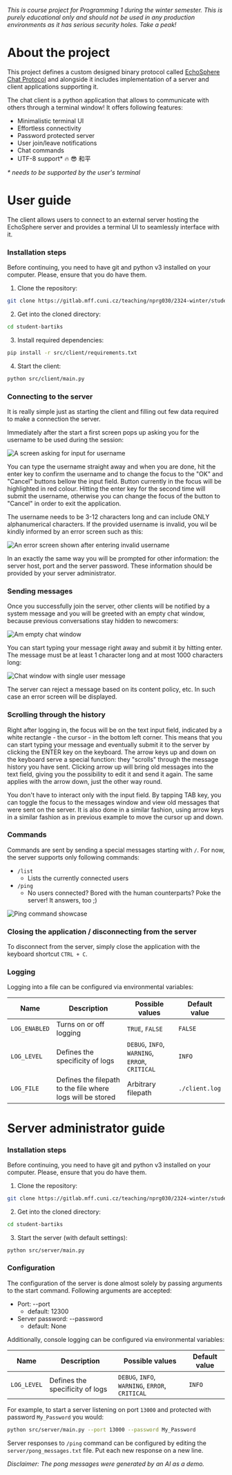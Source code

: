 _This is course project for Programming 1 during the winter semester. This is purely educational only and should not be used in any production environments as it has serious security holes. Take a peak!_

# About the project
This project defines a custom designed binary protocol called [EchoSphere Chat Protocol](protocol.md) and alongside it includes implementation of a server and client applications supporting it.

The chat client is a python application that allows to communicate with others through a terminal window! It offers following features:
- Minimalistic terminal UI
- Effortless connectivity
- Password protected server
- User join/leave notifications
- Chat commands
- UTF-8 support* 🔥 😎 和平

_* needs to be supported by the user's terminal_

# User guide

The client allows users to connect to an external server hosting the EchoSphere server and provides a terminal UI to seamlessly interface with it.

### Installation steps
Before continuing, you need to have git and python v3 installed on your computer. Please, ensure that you do have them.

1. Clone the repository: 
```bash
git clone https://gitlab.mff.cuni.cz/teaching/nprg030/2324-winter/student-bartiks.git
```
2. Get into the cloned directory:
```bash
cd student-bartiks
```
3. Install required dependencies:
```bash
pip install -r src/client/requirements.txt
```
4. Start the client:
```bash
python src/client/main.py
```

### Connecting to the server
It is really simple just as starting the client and filling out few data required to make a connection the server.

Immediately after the start a first screen pops up asking you for the username to be used during the session:

![A screen asking for input for username](images/username_screen.png)

You can type the username straight away and when you are done, hit the enter key to confirm the username and to change the focus to the "OK" and "Cancel" buttons bellow the input field. Button currently in the focus will be highlighted in red colour. Hitting the enter key for the second time will submit the username, otherwise you can change the focus of the button to "Cancel" in order to exit the application.

The username needs to be 3-12 characters long and can include ONLY alphanumerical characters. If the provided username is invalid, you wil be kindly informed by an error screen such as this:

![An error screen shown after entering invalid username](images/username_error_screen.png)

In an exactly the same way you will be prompted for other information: the server host, port and the server password. These information should be provided by your server administrator.

### Sending messages
Once you successfully join the server, other clients will be notified by a system message and you will be greeted with an empty chat window, because previous conversations stay hidden to newcomers:

![Am empty chat window](images/empty_chat_window.png)

You can start typing your message right away and submit it by hitting enter. The message must be at least 1 character long and at most 1000 characters long:

![Chat window with single user message](images/message_chat_window.png)

The server can reject a message based on its content policy, etc. In such case an error screen will be displayed.

### Scrolling through the history
Right after logging in, the focus will be on the text input field, indicated by a white rectangle - the cursor - in the bottom left corner. This means that you can start typing your message and eventually submit it to the server by clicking the ENTER key on the keyboard. The arrow keys up and down on the keyboard serve a special function: they "scrolls" through the message history you have sent. Clicking arrow up will bring old messages into the text field, giving you the possibility to edit it and send it again. The same applies with the arrow down, just the other way round.

You don't have to interact only with the input field. By tapping TAB key, you can toggle the focus to the messages window and view old messages that were sent on the server. It is also done in a similar fashion, using arrow keys in a similar fashion as in previous example to move the cursor up and down.


### Commands
Commands are sent by sending a special messages starting with `/`. For now, the server supports only following commands:
- `/list`
  - Lists the currently connected users
- `/ping`
  - No users connected? Bored with the human counterparts? Poke the server! It answers, too ;)

![Ping command showcase](images/ping_chat_command.png)

### Closing the application / disconnecting from the server
To disconnect from the server, simply close the application with the keyboard shortcut `CTRL + C`.

### Logging
Logging into a file can be configured via environmental variables:

| Name          | Description                                                | Possible values                                 | Default value  |
|---------------|------------------------------------------------------------|-------------------------------------------------|----------------|
| `LOG_ENABLED` | Turns on or off logging                                    | `TRUE`, `FALSE`                                 | `FALSE`        |
| `LOG_LEVEL`   | Defines the specificity of logs                            | `DEBUG`, `INFO`, `WARNING`, `ERROR`, `CRITICAL` | `INFO`         |
| `LOG_FILE`    | Defines the filepath to the file where logs will be stored | Arbitrary filepath                              | `./client.log` |



# Server administrator guide
### Installation steps
Before continuing, you need to have git and python v3 installed on your computer. Please, ensure that you do have them.

1. Clone the repository: 
```bash
git clone https://gitlab.mff.cuni.cz/teaching/nprg030/2324-winter/student-bartiks.git
```
2. Get into the cloned directory:
```bash
cd student-bartiks
```
3. Start the server (with default settings):
```bash
python src/server/main.py
```

### Configuration
The configuration of the server is done almost solely by passing arguments to the start command. Following arguments are accepted:
- Port: --port
  - default: 12300
- Server password: --password
  - default: None

Additionally, console logging can be configured via environmental variables:

| Name        | Description                     | Possible values                                 | Default value |
|-------------|---------------------------------|-------------------------------------------------|---------------|
| `LOG_LEVEL` | Defines the specificity of logs | `DEBUG`, `INFO`, `WARNING`, `ERROR`, `CRITICAL` | `INFO`        |

For example, to start a server listening on port `13000` and protected with password `My_Password` you would:
```bash
python src/server/main.py --port 13000 --password My_Password
```

Server responses to `/ping` command can be configured by editing the `server/pong_messages.txt` file. Put each new response on a new line. 

_Disclaimer: The pong messages were generated by an AI as a demo._